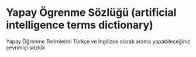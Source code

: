 # Yapay Ögrenme Sözlüğü (artificial intelligence terms dictionary)
Yapay Öğrenme Terimlerini Türkçe ve İngilizce olarak arama yapabileceğiniz çevrimiçi sözlük

